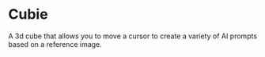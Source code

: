 # Cubie

A 3d cube that allows you to move a cursor to create a variety of AI prompts based on a reference image.
